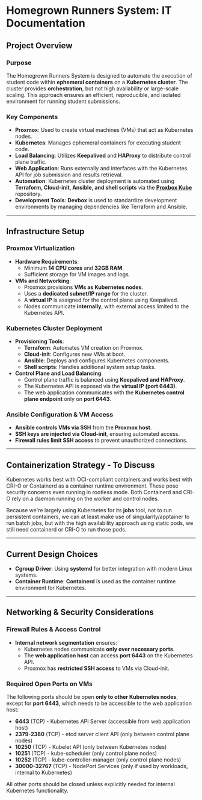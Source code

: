 # **Homegrown Runners System: IT Documentation**

## **Project Overview**
### **Purpose**
The Homegrown Runners System is designed to automate the execution of student code within **ephemeral containers** on a **Kubernetes cluster**. The cluster provides **orchestration**, but not high availability or large-scale scaling. This approach ensures an efficient, reproducible, and isolated environment for running student submissions.

### **Key Components**
- **Proxmox**: Used to create virtual machines (VMs) that act as Kubernetes nodes.
- **Kubernetes**: Manages ephemeral containers for executing student code.
- **Load Balancing**: Utilizes **Keepalived** and **HAProxy** to distribute control plane traffic.
- **Web Application**: Runs externally and interfaces with the Kubernetes API for job submission and results retrieval.
- **Automation**: Kubernetes cluster deployment is automated using **Terraform, Cloud-init, Ansible, and shell scripts** via the **[Proxbox Kube](https://github.com/NLaundry/proxbox-kube)** repository.
- **Development Tools**: **Devbox** is used to standardize development environments by managing dependencies like Terraform and Ansible.

---

## **Infrastructure Setup**
### **Proxmox Virtualization**
- **Hardware Requirements**:
  - Minimum **14 CPU cores** and **32GB RAM**.
  - Sufficient storage for VM images and logs.
- **VMs and Networking**:
  - Proxmox provisions **VMs as Kubernetes nodes**.
  - Uses a **dedicated subnet/IP range** for the cluster.
  - A **virtual IP** is assigned for the control plane using Keepalived.
  - Nodes communicate **internally**, with external access limited to the Kubernetes API.

### **Kubernetes Cluster Deployment**
- **Provisioning Tools**:
  - **Terraform**: Automates VM creation on Proxmox.
  - **Cloud-init**: Configures new VMs at boot.
  - **Ansible**: Deploys and configures Kubernetes components.
  - **Shell scripts**: Handles additional system setup tasks.
- **Control Plane and Load Balancing**:
  - Control plane traffic is balanced using **Keepalived and HAProxy**.
  - The Kubernetes API is exposed via the **virtual IP (port 6443)**.
  - The web application communicates with the **Kubernetes control plane endpoint** only on **port 6443**.

### **Ansible Configuration & VM Access**
- **Ansible controls VMs via SSH** from the **Proxmox host**.
- **SSH keys are injected via Cloud-init**, ensuring automated access.
- **Firewall rules limit SSH access** to prevent unauthorized connections.

---

## **Containerization Strategy - To Discuss**

Kubernetes works best with OCI-compliant containers and works best with CRI-O or Containerd as a container runtime environment. These pose security concerns even running in rootless mode. Both Containerd and CRI-O rely on a daemon running on the worker and control nodes.

Because we're largely using Kubernetes for its **jobs** tool, not to run persistent containers, we can at least make use of singularity/apptainer to run batch jobs, but with the high availability approach using static pods, we still need containerd or CRI-O to run those pods.

---

## **Current Design Choices**
- **Cgroup Driver**: Using **systemd** for better integration with modern Linux systems.
- **Container Runtime**: **Containerd** is used as the container runtime environment for Kubernetes.

---

## **Networking & Security Considerations**
### **Firewall Rules & Access Control**
- **Internal network segmentation** ensures:
  - Kubernetes nodes communicate **only over necessary ports**.
  - The **web application host** can access **port 6443** on the Kubernetes API.
  - Proxmox has **restricted SSH access** to VMs via Cloud-init.

### **Required Open Ports on VMs**
The following ports should be open **only to other Kubernetes nodes**, except for **port 6443**, which needs to be accessible to the web application host:

- **6443** (TCP) - Kubernetes API Server (accessible from web application host)
- **2379-2380** (TCP) - etcd server client API (only between control plane nodes)
- **10250** (TCP) - Kubelet API (only between Kubernetes nodes)
- **10251** (TCP) - kube-scheduler (only control plane nodes)
- **10252** (TCP) - kube-controller-manager (only control plane nodes)
- **30000-32767** (TCP) - NodePort Services (only if used by workloads, internal to Kubernetes)

All other ports should be closed unless explicitly needed for internal Kubernetes functionality.



